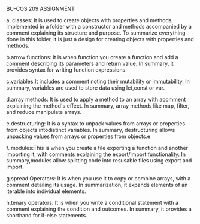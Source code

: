 BU-COS 209 ASSIGNMENT

a. classes: It is used to create objects with properties and methods, implemented in a folder with a constructor
and methods accompanied by a comment explaining its structure and purpose.
To summarize everything done in this folder, it is just a design for creating objects with properties and methods.

b.arrow functions: It is when function you create a function and add a comment
describing its parameters and return value. In summary, it provides syntax for writing function expressions.

c.variables:It includes a comment noting their mutability or immutability.
In summary, variables are used to store data using let,const or var.

d.array methods: It is used to apply a method to an array with acomment explaining
the method's effect. In summary, array methods like map, filter, and reduce manipulate arrays.

e.destructuring: It is a syntax to unpack values from arrays or properties from objects intodistinct variables.
In summary, destructuring allows unpacking values from arrays or properties from
objects.e

f. modules:This is when you create a file exporting a function and another importing
it, with comments explaining the export/import functionality. In summary,modules allow splitting code into resusable files using export
and import.

g.spread Operators: It is when you use it to copy or combine arrays,
with a comment detailing its usage. In summarization, it expands elements
of an iterable into individual elements.

h.tenary operators: It is when you write a conditional statement
with a comment explaining the condition and outcomes. In summary, it provides
a shorthand for if-else statements.
